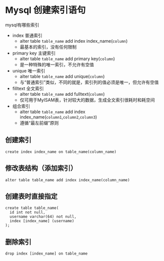 # Mysql 创建索引语句

mysql有哪些索引
* index 普通索引
  * alter table `table_name` add index index_name(`column`) 
  * 最基本的索引，没有任何限制
* primary key 主键索引
  * alter table `table_name` add primary key(`column`)
  *  是一种特殊的唯一索引，不允许有空值
* unique 唯一索引
  *  alter table `table_name` add unique(`column`)
  *  与“普通索引”类似，不同的就是，索引列的值必须是唯一，但允许有空值 
* filltext 全文索引
   * alter table `table_name` add fulltext(`column`)
   * 仅可用于MyISAM表，针对较大的数据，生成全文索引很耗时和耗空间
* 组合索引
    * alter table `table_name` add index index_name(`column1`,`column2`,`column3`)
    * 遵循“最左前缀”原则

## 创建索引
```
create index index_name on table_name(column_name)
```
## 修改表结构（添加索引）
```
alter table table_name add index index_name(column_name)
```
## 创建表时直接指定
```
create table table_name(
  id int not null,
  username varchar(64) not null,
  index [index_name] (username)  
);
```
## 删除索引
```
drop index [index_name] on table_name
```
